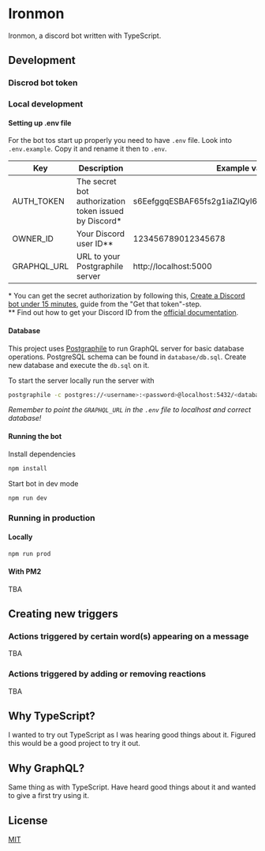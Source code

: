 # Ironmon

Ironmon, a discord bot written with TypeScript.

## Development

### Discrod bot token

### Local development

#### Setting up .env file

For the bot tos start up properly you need to have `.env` file. Look into `.env.example`. Copy it and rename it then to `.env`.

| Key         | Description                                            | Example value                                     |
| ----------- | ------------------------------------------------------ | ------------------------------------------------- |
| AUTH_TOKEN  | The secret bot authorization token issued by Discord\* | s6EefggqESBAF65fs2g1iaZlQyI6NQv7FgecxAcTUyVtYjTaD |
| OWNER_ID    | Your Discord user ID\*\*                               | 123456789012345678                                |
| GRAPHQL_URL | URL to your Postgraphile server                        | http://localhost:5000                             |

\* You can get the secret authorization by following this, [Create a Discord bot under 15 minutes](https://thomlom.dev/create-a-discord-bot-under-15-minutes/), guide from the "Get that token"-step.  
\*\* Find out how to get your Discord ID from the [official documentation](https://support.discordapp.com/hc/en-us/articles/206346498-Where-can-I-find-my-User-Server-Message-ID-).

#### Database

This project uses [Postgraphile](https://www.graphile.org/postgraphile/) to run GraphQL server for basic database operations. PostgreSQL schema can be found in `database/db.sql`. Create new database and execute the `db.sql` on it.

To start the server locally run the server with

```bash
postgraphile -c postgres://<username>:<password>@localhost:5432/<database> -a -j
```

_Remember to point the `GRAPHQL_URL` in the `.env` file to localhost and correct database!_

#### Running the bot

Install dependencies

```bash
npm install
```

Start bot in dev mode

```bash
npm run dev
```

### Running in production

#### Locally

```bash
npm run prod
```

#### With PM2

TBA

## Creating new triggers

### Actions triggered by certain word(s) appearing on a message

TBA

### Actions triggered by adding or removing reactions

TBA

## Why TypeScript?

I wanted to try out TypeScript as I was hearing good things about it. Figured this would be a good project to try it out.

## Why GraphQL?

Same thing as with TypeScript. Have heard good things about it and wanted to give a first try using it.

## License

[MIT](https://github.com/mskri/ironmon/blob/master/LICENSE.md)
